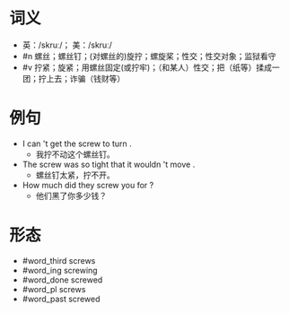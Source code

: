 # 词义
- 英：/skruː/； 美：/skruː/
- #n 螺丝；螺丝钉；(对螺丝的)旋拧；螺旋桨；性交；性交对象；监狱看守
- #v 拧紧；旋紧；用螺丝固定(或拧牢)；（和某人）性交；把（纸等）揉成一团；拧上去；诈骗（钱财等）
# 例句
- I can 't get the screw to turn .
	- 我拧不动这个螺丝钉。
- The screw was so tight that it wouldn 't move .
	- 螺丝钉太紧，拧不开。
- How much did they screw you for ?
	- 他们黑了你多少钱？
# 形态
- #word_third screws
- #word_ing screwing
- #word_done screwed
- #word_pl screws
- #word_past screwed

